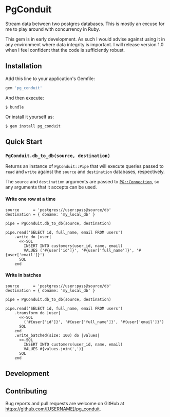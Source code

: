 # PgConduit

Stream data between two postgres databases. This is mostly an excuse for me to
play around with concurrency in Ruby. 

This gem is in early development. As such I would advise against using it in any 
environment where data integrity is important. I will release version 1.0 when 
I feel confident that the code is sufficiently robust.

## Installation

Add this line to your application's Gemfile:

```ruby
gem 'pg_conduit'
```

And then execute:

    $ bundle

Or install it yourself as:

    $ gem install pg_conduit

## Quick Start

### `PgConduit.db_to_db(source, destination)`

Returns an instance of `PgConduit::Pipe` that will execute queries passed to
`read` and `write` against the `source` and `destination` databases, 
respectively.

The `source` and `destination` arguments are passed to 
[`PG::Connection`](https://www.rubydoc.info/gems/pg/PG/Connection), so any 
arguments that it accepts can be used.

#### Write one row at a time
    
    source      = 'postgres://user:pass@source/db'
    destination = { dbname: 'my_local_db' }
    
    pipe = PgConduit.db_to_db(source, destination)
    
    pipe.read('SELECT id, full_name, email FROM users')
        .write do |user|
          <<-SQL
            INSERT INTO customers(user_id, name, email)
            VALUES ('#{user['id']}', '#{user['full_name']}', '#{user['email']}')
          SQL
        end 

#### Write in batches

    source      = 'postgres://user:pass@source/db'
    destination = { dbname: 'my_local_db' }
    
    pipe = PgConduit.db_to_db(source, destination)
    
    pipe.read('SELECT id, full_name, email FROM users')
        .transform do |user| 
          <<-SQL
            ('#{user['id']}', '#{user['full_name']}', '#{user['email']}')
          SQL
        end
        .write_batched(size: 100) do |values|
          <<-SQL
            INSERT INTO customers(user_id, name, email)
            VALUES #{values.join(',')}
          SQL
        end 


## Development

## Contributing

Bug reports and pull requests are welcome on GitHub at https://github.com/[USERNAME]/pg_conduit.
